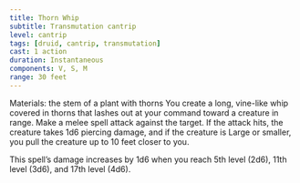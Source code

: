 ```yaml
---
title: Thorn Whip
subtitle: Transmutation cantrip
level: cantrip
tags: [druid, cantrip, transmutation]
cast: 1 action
duration: Instantaneous
components: V, S, M
range: 30 feet
---
```

Materials: the stem of a plant with thorns
You create a long, vine-like whip covered in thorns that lashes out at your command toward a creature in range. Make a melee spell attack against the target. If the attack hits, the creature takes 1d6 piercing damage, and if the creature is Large or smaller, you pull the creature up to 10 feet closer to you.

This spell’s damage increases by 1d6 when you reach 5th level (2d6), 11th level (3d6), and 17th level (4d6).